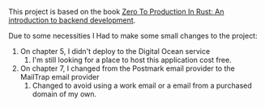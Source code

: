 This project is based on the book [Zero To Production In Rust: An introduction to backend development](https://www.zero2prod.com/index.html).

Due to some necessities I Had to make some small changes to the project:

1. On chapter 5, I didn't deploy to the Digital Ocean service
   1. I'm still looking for a place to host this application cost free.
2. On chapter 7, I changed from the Postmark email provider to the MailTrap email provider
   1. Changed to avoid using a work email or a email from a purchased domain of my own.